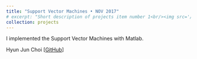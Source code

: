 ```yaml
---
title: "Support Vector Machines • NOV 2017"
# excerpt: "Short description of projects item number 1<br/><img src='/images/500x300.png'>"
collection: projects
---
```


I implemented the Support Vector Machines with Matlab.

Hyun Jun Choi [[GitHub](https://github.com/HyunjunA/INF552SVM)]